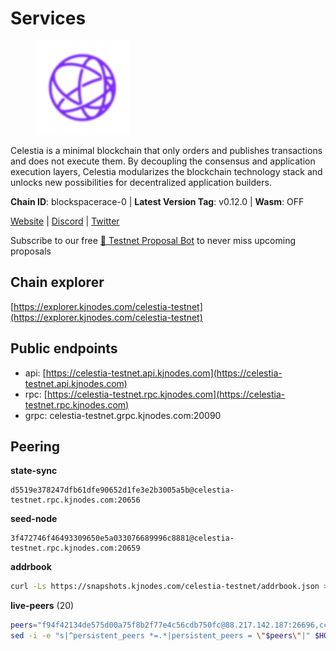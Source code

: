# Services

<figure><img src="https://raw.githubusercontent.com/kj89/cosmos-images/main/logos/celestia.png" width="150" alt=""><figcaption></figcaption></figure>

Celestia is a minimal blockchain that only orders and publishes transactions and  does not execute them. By decoupling the consensus and application execution layers,  Celestia modularizes the blockchain technology stack and unlocks new possibilities  for decentralized application builders.

**Chain ID**: blockspacerace-0 | **Latest Version Tag**: v0.12.0 | **Wasm**: OFF

[Website](https://celestia.org) | [Discord](https://discord.gg/celestiacommunity) | [Twitter](https://twitter.com/CelestiaOrg)



Subscribe to our free [🤖 Testnet Proposal Bot](https://t.me/kjnodes_testnet_proposal_bot) to never miss upcoming proposals


## Chain explorer
[https://explorer.kjnodes.com/celestia-testnet](https://explorer.kjnodes.com/celestia-testnet)

## Public endpoints

* api: [https://celestia-testnet.api.kjnodes.com](https://celestia-testnet.api.kjnodes.com)
* rpc: [https://celestia-testnet.rpc.kjnodes.com](https://celestia-testnet.rpc.kjnodes.com)
* grpc: celestia-testnet.grpc.kjnodes.com:20090

## Peering

**state-sync**

```text
d5519e378247dfb61dfe90652d1fe3e2b3005a5b@celestia-testnet.rpc.kjnodes.com:20656
```

**seed-node**

```text
3f472746f46493309650e5a033076689996c8881@celestia-testnet.rpc.kjnodes.com:20659
```

**addrbook**
```bash
curl -Ls https://snapshots.kjnodes.com/celestia-testnet/addrbook.json > $HOME/.celestia-app/config/addrbook.json
```

**live-peers** (20)
```bash
peers="f94f42134de575d00a75f8b2f77e4c56cdb750fc@88.217.142.187:26696,cc167c48a977160de9f9bbb5c3b80ddb7d585a67@176.9.156.135:26656,94b63fddfc78230f51aeb7ac34b9fb86bd042a77@46.4.53.94:30582,5c464c8a7f4182492f3e0ab71f14c3f3a43b5f7b@176.9.157.38:26656,6fbb911f2d20d86a77ecb8b8e95f6e80cfb62548@144.76.236.211:26656,2b8f5b788108c593378ce0dad8faff180b854cb4@185.56.139.86:26656,f05e6a065b772dda4c7c0cbed40894a8c43416c7@57.128.86.3:26656,9fd9275b49d478bf8352dc160dc0e9a184011098@217.182.194.152:26656,5cb79244142c36768571cf1e791578dc45969fd2@195.189.97.33:23656,6f3b4a8311463a03805fc6dcf48ea00b3f84357e@65.108.234.207:26656,6df4a6d0db5a771b84055646fe3814c655dd3428@95.216.163.64:26656,3e3d0887865ca6feaf7e99a50dbfb41e591a9781@141.94.138.48:26688,ebf8c82dd6bc37aebcc38f5bff61593d9e3ca370@65.21.163.230:26656,a1e08e481992149d50cb74144602334e71fa3aa3@62.232.97.106:26656,b937814a2ddd889a9a72aaf48d013a47f98721ee@217.160.39.214:26656,d5519e378247dfb61dfe90652d1fe3e2b3005a5b@65.109.68.190:20656,af66f28f19f747bd2b5a18d91d143dc8e035f86a@47.147.226.228:52656,ed878d106169c4ac694f571d78b99d8abfe29b33@149.102.130.59:26656,b9a59a4e1e521ff3bf651c20a17bbad61fdd443d@104.128.62.172:26656,dc76534dfede17c47ec162fce0937b446a627820@206.189.92.202:26656"
sed -i -e "s|^persistent_peers *=.*|persistent_peers = \"$peers\"|" $HOME/.celestia-app/config/config.toml
```
